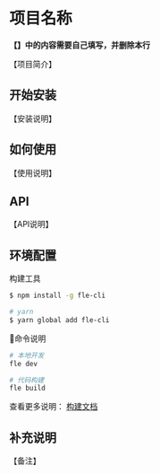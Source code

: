 # 项目名称

**【】中的内容需要自己填写，并删除本行**

【项目简介】

## 开始安装

【安装说明】

## 如何使用

【使用说明】

## API

【API说明】

## 环境配置

构建工具

``` bash
$ npm install -g fle-cli

# yarn
$ yarn global add fle-cli
```

命令说明

```bash
# 本地开发
fle dev

# 代码构建
fle build
```

查看更多说明： [构建文档](https://www.npmjs.com/package/fle-cli)

## 补充说明

【备注】
